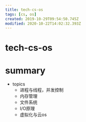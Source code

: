 ```yaml
---
title: tech-cs-os
tags: [cs, os]
created: 2019-10-29T09:54:50.745Z
modified: 2020-10-22T14:02:32.393Z
---
```


# tech-cs-os

# summary

- topics
  - 进程与线程，并发控制
  - 内存管理
  - 文件系统
  - I/O原理
  - 虚拟化与云os

